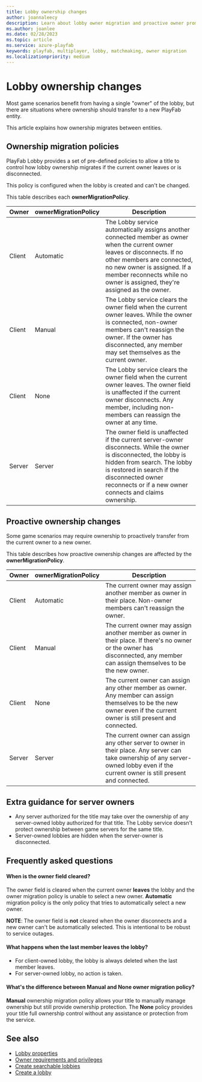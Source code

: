 ```yaml
---
title: Lobby ownership changes
author: joannaleecy
description: Learn about lobby owner migration and proactive owner promotion.
ms.author: joanlee
ms.date: 02/28/2023
ms.topic: article
ms.service: azure-playfab
keywords: playfab, multiplayer, lobby, matchmaking, owner migration
ms.localizationpriority: medium
---
```


# Lobby ownership changes
 

Most game scenarios benefit from having a single "owner" of the lobby, but there are situations where ownership should transfer to a new PlayFab entity. 

This article explains how ownership migrates between entities.

## Ownership migration policies

PlayFab Lobby provides a set of pre-defined policies to allow a title to control how lobby ownership migrates if the current owner leaves or is disconnected.

This policy is configured when the lobby is created and can't be changed.

This table describes each __ownerMigrationPolicy__.

| Owner     | ownerMigrationPolicy | Description                         |
|-----------|----------------------|-------------------------------------|
| Client    | Automatic            | The Lobby service automatically assigns another connected member as owner when the current owner leaves or disconnects. If no other members are connected, no new owner is assigned. If a member reconnects while no owner is assigned, they're assigned as the owner. |
| Client    | Manual               | The Lobby service clears the owner field when the current owner leaves. While the owner is connected, non-owner members can't reassign the owner. If the owner has disconnected, any member may set themselves as the current owner. |
| Client    | None                 | The Lobby service clears the owner field when the current owner leaves. The owner field is unaffected if the current owner disconnects. Any member, including non-members can reassign the owner at any time. |
| Server    | Server               | The owner field is unaffected if the current server-owner disconnects. While the owner is disconnected, the lobby is hidden from search. The lobby is restored in search if the disconnected owner reconnects or if a new owner connects and claims ownership. |

## Proactive ownership changes

Some game scenarios may require ownership to proactively transfer from the current owner to a new owner.

This table describes how proactive ownership changes are affected by the __ownerMigrationPolicy__.

| Owner     | ownerMigrationPolicy | Description                         |
|-----------|----------------------|-------------------------------------|
| Client    | Automatic            | The current owner may assign another member as owner in their place. Non-owner members can't reassign the owner. |
| Client    | Manual               | The current owner may assign another member as owner in their place. If there's no owner or the owner has disconnected, any member can assign themselves to be the new owner. |
| Client    | None                 | The current owner can assign any other member as owner. Any member can assign themselves to be the new owner even if the current owner is still present and connected. |
| Server    | Server               | The current owner can assign any other server to owner in their place. Any server can take ownership of any server-owned lobby even if the current owner is still present and connected. |

## Extra guidance for server owners

* Any server authorized for the title may take over the ownership of any server-owned lobby authorized for that title. The Lobby service doesn't protect ownership between game servers for the same title.
* Server-owned lobbies are hidden when the server-owner is disconnected.

## Frequently asked questions

#### When is the owner field cleared?

The owner field is cleared when the current owner **leaves** the lobby and the owner migration policy is unable to select a new owner. __Automatic__ migration policy is the only policy that tries to automatically select a new owner.

**NOTE**: The owner field is **not** cleared when the owner disconnects and a new owner can't be automatically selected. This is intentional to be robust to service outages.

#### What happens when the last member leaves the lobby?

* For client-owned lobby, the lobby is always deleted when the last member leaves.
* For server-owned lobby, no action is taken.

#### What's the difference between __Manual__ and __None__ owner migration policy?

__Manual__ ownership migration policy allows your title to manually manage ownership but still provide ownership protection. The __None__ policy provides your title full ownership control without any assistance or protection from the service.

## See also

* [Lobby properties](lobby-properties.md)
* [Owner requirements and privileges](owner-requirements-and-privileges.md)
* [Create searchable lobbies](define-search-keywords.md)
* [Create a lobby](create-a-lobby.md)
